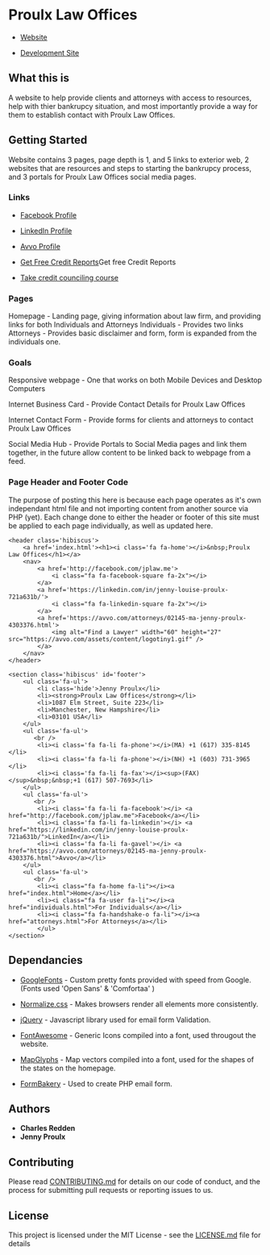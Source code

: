 # Proulx Law Offices

* [Website](http://jplaw.me/)

* [Development Site](https://luckymonkey.github.io/proulxlaw/)

## What this is
A website to help provide clients and attorneys with access to resources, help with thier bankrupcy situation, and most importantly provide a way for them to establish contact with Proulx Law Offices.

## Getting Started
Website contains 3 pages, page depth is 1, and 5 links to exterior web, 2 websites that are resources and steps to starting the bankrupcy process, and 3 portals for Proulx Law Offices social media pages.

### Links
* [Facebook Profile](https://facebook.com/jplaw.me/)
* [LinkedIn Profile](https://linkedin.com/in/jenny-louise-proulx-721a631b/)
* [Avvo Profile](https://avvo.com/attorneys/03101-nh-jenny-proulx-4303376.html)

* [Get Free Credit Reports](https://avvo.com/attorneys/03101-nh-jenny-proulx-4303376.html)Get free Credit Reports
* [Take credit counciling course](https://avvo.com/attorneys/03101-nh-jenny-proulx-4303376.html)

### Pages
Homepage - Landing page, giving information about law firm, and providing links for both Individuals and Attorneys
Individuals - Provides two links
Attorneys - Provides basic disclaimer and form, form is expanded from the individuals one.

### Goals
Responsive webpage - One that works on both Mobile Devices
and Desktop Computers

Internet Business Card - Provide Contact Details for Proulx Law Offices

Internet Contact Form - Provide forms for clients and attorneys to contact Proulx Law Offices

Social Media Hub - Provide Portals to Social Media pages and link them together, in the future allow content to be linked back to webpage from a feed.

### Page Header and Footer Code
The purpose of posting this here is because each page operates as it's own independant html file and not importing content from another source via PHP (yet). Each change done to either the header or footer of this site must be applied to each page individually, as well as updated here.

```
<header class='hibiscus'>
    <a href='index.html'><h1><i class='fa fa-home'></i>&nbsp;Proulx Law Offices</h1></a>
    <nav>
        <a href='http://facebook.com/jplaw.me'>
            <i class="fa fa-facebook-square fa-2x"></i>
        </a>
        <a href='https://linkedin.com/in/jenny-louise-proulx-721a631b/'>
            <i class="fa fa-linkedin-square fa-2x"></i>
        </a>
        <a href='https://avvo.com/attorneys/02145-ma-jenny-proulx-4303376.html'>
            <img alt="Find a Lawyer" width="60" height="27" src="https://avvo.com/assets/content/logotiny1.gif" />
        </a>
    </nav>
</header>
```

```
<section class='hibiscus' id='footer'>
    <ul class='fa-ul'>
        <li class='hide'>Jenny Proulx</li>
        <li><strong>Proulx Law Offices</strong></li>
        <li>1087 Elm Street, Suite 223</li>
        <li>Manchester, New Hampshire</li>
        <li>03101 USA</li>
    </ul>
    <ul class='fa-ul'>
       <br />
        <li><i class='fa fa-li fa-phone'></i>(MA) +1 (617) 335-8145 </li>
        <li><i class='fa fa-li fa-phone'></i>(NH) +1 (603) 731-3965 </li>
        <li><i class='fa fa-li fa-fax'></i><sup>(FAX)</sup>&nbsp;&nbsp;+1 (617) 507-7693</li>
    </ul>
    <ul class='fa-ul'>
       <br />
        <li><i class='fa fa-li fa-facebook'></i> <a href="http://facebook.com/jplaw.me">Facebook</a></li>
        <li><i class='fa fa-li fa-linkedin'></i> <a href="https://linkedin.com/in/jenny-louise-proulx-721a631b/">LinkedIn</a></li>
        <li><i class='fa fa-li fa-gavel'></i> <a href="https://avvo.com/attorneys/02145-ma-jenny-proulx-4303376.html">Avvo</a></li>
    </ul>
    <ul class='fa-ul'>
       <br />
        <li><i class="fa fa-home fa-li"></i><a href="index.html">Home</a></li>
        <li><i class="fa fa-user fa-li"></i><a href="individuals.html">For Individuals</a></li>
        <li><i class="fa fa-handshake-o fa-li"></i><a href="attorneys.html">For Attorneys</a></li>
        </ul>
</section>
```


## Dependancies
* [GoogleFonts](http://fonts.google.com) - Custom pretty fonts provided with speed from Google. (Fonts used 'Open Sans' & 'Comfortaa' )

* [Normalize.css](https://necolas.github.io/normalize.css/) - Makes browsers render all elements more consistently.

* [jQuery](http://jquery.com) - Javascript library used for email form Validation.

* [FontAwesome](http://fontawesome.com) - Generic Icons compiled into a font, used througout the website.

* [MapGlyphs](http://mapglyphs.com/) - Map vectors compiled into a font, used for the shapes of the states on the homepage.

* [FormBakery](http://formbakery.com) - Used to create PHP email form.

## Authors
* **Charles Redden**
* **Jenny Proulx**

## Contributing
Please read [CONTRIBUTING.md](https://gist.github.com/PurpleBooth/b24679402957c63ec426) for details on our code of conduct, and the process for submitting pull requests or reporting issues to us.

## License
This project is licensed under the MIT License - see the [LICENSE.md](LICENSE.md) file for details
